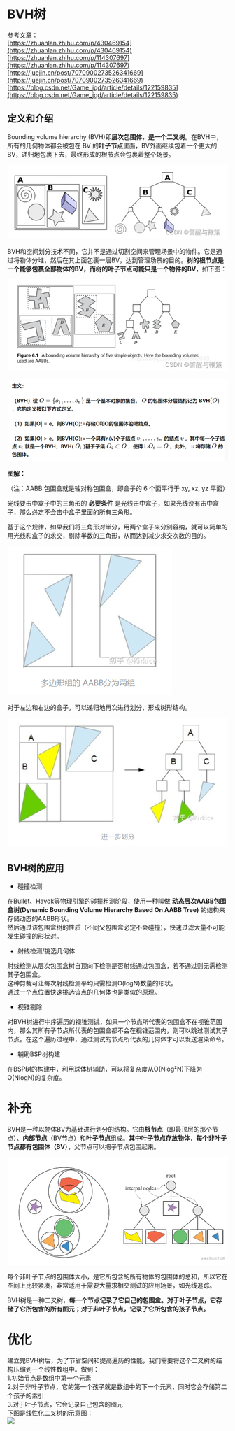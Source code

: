 # BVH树

参考文章：  
[https://zhuanlan.zhihu.com/p/430469154](https://zhuanlan.zhihu.com/p/430469154)  
[https://zhuanlan.zhihu.com/p/114307697](https://zhuanlan.zhihu.com/p/114307697)  
[https://juejin.cn/post/7070900273526341669](https://juejin.cn/post/7070900273526341669)
[https://blog.csdn.net/Game_jqd/article/details/122159835](https://blog.csdn.net/Game_jqd/article/details/122159835)

## 定义和介绍

Bounding volume hierarchy (BVH)即**层次包围体**，**是一个二叉树**。在BVH中，所有的几何物体都会被包在 BV 的**叶子节点**里面，BV外面继续包着一个更大的BV，递归地包裹下去，最终形成的根节点会包裹着整个场景。

![image](assets/image-20220809101641-bd1vc6h.png)

BVH和空间划分技术不同，它并不是通过切割空间来管理场景中的物件。它是通过将物体分堆，然后在其上面包裹一层BV，达到管理场景的目的。**树的根节点是一个能够包裹全部物体的BV，而树的叶子节点可能只是一个物件的BV**，如下图：

![image](assets/image-20220809101812-ig7rdmw.png)​

![image](assets/image-20220801190922-a2ryh0s.png)​

**图解：**

（注：AABB 包围盒就是轴对称包围盒，即盒子的 6 个面平行于 xy, xz, yz 平面）

光线要击中盒子中的三角形的 **必要条件** 是光线击中盒子，如果光线没有击中盒子，那么必定不会击中盒子里面的所有三角形。

基于这个规律，如果我们将三角形对半分，用两个盒子来分别容纳，就可以简单的用光线和盒子的求交，剔除半数的三角形，从而达到减少求交次数的目的。

![image](assets/image-20220801191212-6isi34b.png)​

对于左边和右边的盒子，可以递归地再次进行划分，形成树形结构。

![image](assets/image-20220801191224-r7rbmno.png)​

## **BVH树的应用**

* 碰撞检测

在Bullet、Havok等物理引擎的碰撞粗测阶段，使用一种叫做 **动态层次AABB包围盒树(Dynamic Bounding Volume Hierarchy Based On AABB Tree)** 的结构来存储动态的AABB形状。  
然后通过该包围盒树的性质（不同父包围盒必定不会碰撞），快速过滤大量不可能发生碰撞的形状对。

* 射线检测/挑选几何体

射线检测从层次包围盒树自顶向下检测是否射线通过包围盒，若不通过则无需检测其子包围盒。  
这种剪裁可让每次射线检测平均只需检测O(logN)数量的形状。  
通过一个点位置快速挑选该点的几何体也是类似的原理。

* 视锥剔除

对BVH树进行中序遍历的视锥测试，如果一个节点所代表的包围盒不在视锥范围内，那么其所有子节点所代表的包围盒都不会在视锥范围内，则可以跳过测试其子节点。在这个遍历过程中，通过测试的节点所代表的几何体才可以发送渲染命令。

* 辅助BSP树构建

在BSP树的构建中，利用球体树辅助，可以将复杂度从O(Nlog²N)下降为O(NlogN)的复杂度。


# 补充

BVH是一种以物体BV为基础进行划分的结构。它由**根节点**（即最顶层的那个节点）、**内部节点**（BV节点）和**叶子节点**组成。**其中叶子节点存放物体，每个非叶子节点都有包围体（BV**），父节点可以把子节点包围起来。

![image](assets/image-20220809100706-pyevj2y.png)​

每个非叶子节点的包围体大小，是它所包含的所有物体的包围体的总和，所以它在空间上比较紧凑，非常适用于需要大量求相交测试的应用场景，如光线追踪。

BVH树是一种二叉树，**每一个节点记录了它自己的包围盒。对于叶子节点，它存储了它所包含的所有图元；对于非叶子节点，记录了它所包含的孩子节点。**

# 优化

建立完BVH树后，为了节省空间和提高遍历的性能，我们需要将这个二叉树的结构压缩到一个线性数组中。做到：  
1.初始节点是数组中第一个元素  
2.对于非叶子节点，它的第一个孩子就是数组中的下一个元素，同时它会存储第二个孩子的索引  
3.对于叶子节点，它会记录自己包含的图元  
下图是线性化二叉树的示意图：  
​![](https://img2018.cnblogs.com/blog/519775/202002/519775-20200206185353150-433449879.png)​

